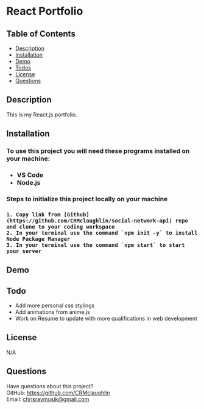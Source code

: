 # React Portfolio

## Table of Contents
  * [Description](#description)
  * [Installation](#installation)
  * [Demo](#demo)
  * [Todos](#todos)
  * [License](#license)
  * [Questions](#questions)

  ## Description
 
This is my React.js portfolio.

  
  ## Installation
  <h3> To use this project you will need these programs installed on your machine:<h3>
  
  * VS Code
  * Node.js

  
  <h3> Steps to initialize this project locally on your machine <h3>
    
    1. Copy link from [Github](https://github.com/CRMclaughlin/social-network-api) repo and clone to your coding workspace
    2. In your terminal use the command `npm init -y` to install Node Package Manager
    3. In your terminal use the command `npm start` to start your server

  
## Demo


## Todo
* Add more personal css stylings
* Add animations from anime.js
* Work on Resume to update with more qualifications in web development


## License
N/A
  
## Questions
Have questions about this project?  
GitHub: https://github.com/CRMclaughlin  
Email: chrisraymusik@gmail.com
